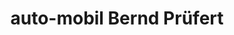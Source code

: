 ---
title: "auto-mobil Bernd Prüfert"
url: /bergen-an-der-dumme/auto-mobil-bernd-pruefert/
shop: Autowerkstatt
---